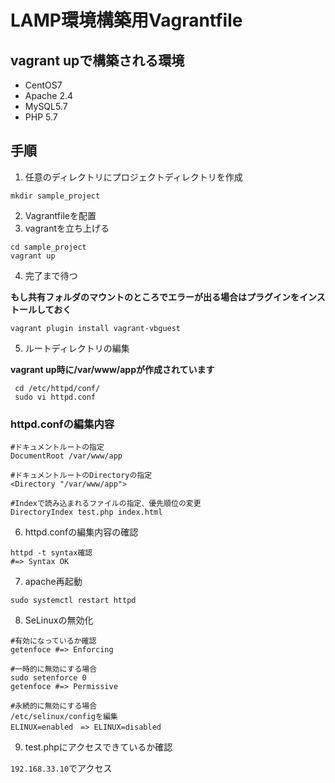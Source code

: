 # LAMP環境構築用Vagrantfile

## vagrant upで構築される環境

- CentOS7
- Apache 2.4
- MySQL5.7
- PHP 5.7

## 手順
1. 任意のディレクトリにプロジェクトディレクトリを作成
```
mkdir sample_project
```

2. Vagrantfileを配置
3. vagrantを立ち上げる
```
cd sample_project
vagrant up
```
4. 完了まで待つ

**もし共有フォルダのマウントのところでエラーが出る場合はプラグインをインストールしておく**
```
vagrant plugin install vagrant-vbguest
```
5. ルートディレクトリの編集

**vagrant up時に/var/www/appが作成されています**
```
 cd /etc/httpd/conf/
 sudo vi httpd.conf
```
### httpd.confの編集内容
```
#ドキュメントルートの指定
DocumentRoot /var/www/app

#ドキュメントルートのDirectoryの指定
<Directory "/var/www/app">

#Indexで読み込まれるファイルの指定、優先順位の変更
DirectoryIndex test.php index.html
```

6. httpd.confの編集内容の確認
```
httpd -t syntax確認
#=> Syntax OK
```

7. apache再起動
```
sudo systemctl restart httpd
```

8. SeLinuxの無効化
```
#有効になっているか確認
getenfoce #=> Enforcing

#一時的に無効にする場合
sudo setenforce 0
getenfoce #=> Permissive

#永続的に無効にする場合
/etc/selinux/configを編集
ELINUX=enabled　=> ELINUX=disabled
```
9. test.phpにアクセスできているか確認

`192.168.33.10`でアクセス


